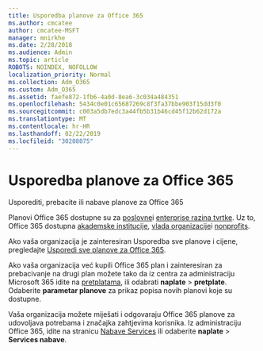 ```yaml
---
title: Usporedba planove za Office 365
ms.author: cmcatee
author: cmcatee-MSFT
manager: mnirkhe
ms.date: 2/28/2018
ms.audience: Admin
ms.topic: article
ROBOTS: NOINDEX, NOFOLLOW
localization_priority: Normal
ms.collection: Adm_O365
ms.custom: Adm_O365
ms.assetid: faefe872-1fb6-4a0d-8ea6-3c034a484351
ms.openlocfilehash: 5434c0e01c65687269c8f3fa37bbe903f15dd3f0
ms.sourcegitcommit: c003a5db7edc3a44fb5b31b46cd45f12b62d172a
ms.translationtype: MT
ms.contentlocale: hr-HR
ms.lasthandoff: 02/22/2019
ms.locfileid: "30208075"
---
```

# <a name="compare-office-365-plans"></a>Usporedba planove za Office 365

Usporediti, prebacite ili nabave planove za Office 365
  
Planovi Office 365 dostupne su za [poslovne](https://products.office.com/compare-all-microsoft-office-products?tab=2)i [enterprise razina tvrtke](https://products.office.com/business/compare-more-office-365-for-business-plans). Uz to, Office 365 dostupna [akademske institucije](https://products.office.com/academic/compare-office-365-education-plans), [vlada organizacije](https://products.office.com/government/compare-office-365-government-plans)i [nonprofits](https://products.office.com/nonprofit/office-365-nonprofit-plans-and-pricing?tab=1).
  
Ako vaša organizacija je zainteresiran Usporedba sve planove i cijene, pregledajte [Usporedi sve planove za Office 365](https://products.office.com/business/compare-more-office-365-for-business-plans).
  
Ako vaša organizacija već kupili Office 365 plan i zainteresiran za prebacivanje na drugi plan možete tako da iz centra za administraciju Microsoft 365 idite na [pretplatama](https://go.microsoft.com/fwlink/p/?linkid=842054), ili odabrati **naplate** \> **pretplate**. Odaberite **parametar planove** za prikaz popisa novih planovi koje su dostupne. 
  
Vaša organizacija možete miješati i odgovaraju Office 365 planove za udovoljava potrebama i značajka zahtjevima korisnika. Iz administraciju Office 365, idite na stranicu [Nabave Services](https://go.microsoft.com/fwlink/p/?linkid=868433) ili odaberite **naplate** \> **Services nabave**.
  

